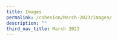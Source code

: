 ```yaml
---
title: Images
permalink: /cohesion/March-2023/images/
description: ""
third_nav_title: March 2023
---
```


